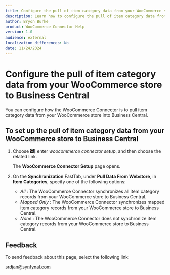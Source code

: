 ```yaml
---
title: Configure the pull of item category data from your WooCommerce store to Business Central
description: Learn how to configure the pull of item category data from your WooCommerce store to Business Central.
author: Bryon Burke
product: WooCommerce Connector Help
version: 1.0
audience: external
localization differences: No
date: 11/24/2024
---
```


<!-- markdownlint-disable MD006 MD007 MD009 MD024 MD025 MD033 -->
<!--// cspell:ignore  markdownlint allowfullscreen keyframes webstore woocommerce -->

# Configure the pull of item category data from your WooCommerce store to Business Central

You can configure how the WooCommerce Connector is to pull item category data from your WooCommerce store into Business Central.

## To set up the pull of item category data from your WooCommerce store to Business Central

1. Choose ![Lightbulb that opens the Tell Me feature.](media/ui-search/search_small.png "Tell me what you want to do"), enter <i>woocommerce connector setup</i>, and then choose the related link.

   The <b>WooCommerce Connector Setup</b> page opens.

1. On the <b>Synchronization</b> FastTab, under <b>Pull Data From Webstore</b>, in <b>Item Categories</b>, specify one of the following options:

     - <i>All</i> : The WooCommerce Connector synchronizes all item category records from your WooCommerce store to Business Central.
     - <i>Mapped Only</i> : The WooCommerce Connector synchronizes mapped item category records from your WooCommerce store to Business Central.
     - <i>None</i> : The WooCommerce Connector does not synchronize item category records from your WooCommerce store to Business Central.

## Feedback

To send feedback about this page, select the following link:

[srdjan@synfynal.com](mailto:srdjan@synfynal.com?subject=Documentation%20Feedback%20Product%20Docs:%20pull-webstore-item-categories)
